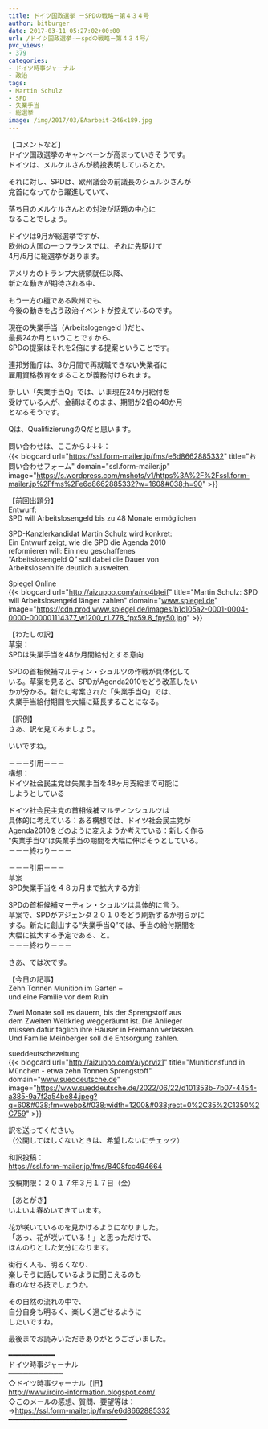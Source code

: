 ```yaml
---
title: ドイツ国政選挙 －SPDの戦略－第４３４号
author: bitburger
date: 2017-03-11 05:27:02+00:00
url: /ドイツ国政選挙-－spdの戦略－第４３４号/
pvc_views:
- 379
categories:
- ドイツ時事ジャーナル
- 政治
tags:
- Martin Schulz
- SPD
- 失業手当
- 総選挙
image: /img/2017/03/BAarbeit-246x189.jpg
---
```

【コメントなど】  
ドイツ国政選挙のキャンペーンが高まっていきそうです。  
ドイツは、メルケルさんが続投表明しているとか。  
  
それに対し、SPDは、欧州議会の前議長のシュルツさんが  
党首になってから躍進していて、  
  
落ち目のメルケルさんとの対決が話題の中心に  
なることでしょう。  
  
ドイツは9月が総選挙ですが、  
欧州の大国の一つフランスでは、それに先駆けて  
4月/5月に総選挙があります。  
  
アメリカのトランプ大統領就任以降、  
新たな動きが期待される中、  
  
もう一方の極である欧州でも、  
今後の動きを占う政治イベントが控えているのです。 

現在の失業手当（Arbeitslogengeld I)だと、  
最長24か月ということですから、  
SPDの提案はそれを2倍にする提案ということです。  
  
連邦労働庁は、3か月間で再就職できない失業者に  
雇用資格教育をすることが義務付けられます。  
  
新しい「失業手当Q」では、いま現在24か月給付を  
受けている人が、金額はそのまま、期間が2倍の48か月  
となるそうです。  
  
Qは、QualifizierungのQだと思います。  
  
問い合わせは、ここから↓↓↓：  
{{< blogcard url="https://ssl.form-mailer.jp/fms/e6d8662885332" title="&#12362;&#21839;&#12356;&#21512;&#12431;&#12379;&#12501;&#12457;&#12540;&#12512;" domain="ssl.form-mailer.jp" image="https://s.wordpress.com/mshots/v1/https%3A%2F%2Fssl.form-mailer.jp%2Ffms%2Fe6d8662885332?w=160&#038;h=90" >}} 

【前回出題分】  
Entwurf:  
SPD will Arbeitslosengeld bis zu 48 Monate ermöglichen  
  
SPD-Kanzlerkandidat Martin Schulz wird konkret:  
Ein Entwurf zeigt, wie die SPD die Agenda 2010  
reformieren will: Ein neu geschaffenes  
&#8220;Arbeitslosengeld Q&#8221; soll dabei die Dauer von  
Arbeitslosenhilfe deutlich ausweiten.  
  
Spiegel Online  
{{< blogcard url="http://aizuppo.com/a/no4bteif" title="Martin Schulz: SPD will Arbeitslosengeld länger zahlen" domain="www.spiegel.de" image="https://cdn.prod.www.spiegel.de/images/b1c105a2-0001-0004-0000-000001114377_w1200_r1.778_fpx59.8_fpy50.jpg" >}} 

【わたしの訳】  
草案：  
SPDは失業手当を48か月間給付とする意向  
  
SPDの首相候補マルティン・シュルツの作戦が具体化して  
いる。草案を見ると、SPDがAgenda2010をどう改革したい  
かが分かる。新たに考案された「失業手当Q」では、  
失業手当給付期間を大幅に延長することになる。 

【訳例】  
さあ、訳を見てみましょう。  
  
いいですね。 

－－－引用－－－  
構想：  
ドイツ社会民主党は失業手当を48ヶ月支給まで可能に  
しようとしている  
  
ドイツ社会民主党の首相候補マルティンシュルツは  
具体的に考えている：ある構想では、ドイツ社会民主党が  
Agenda2010をどのように変えようか考えている：新しく作る  
”失業手当Q”は失業手当の期間を大幅に伸ばそうとしている。  
－－－終わり－－－ 

－－－引用－－－  
草案  
SPD失業手当を４８カ月まで拡大する方針  
  
SPDの首相候補マーティン・シュルツは具体的に言う。  
草案で、SPDがアジェンダ２０１０をどう刷新するか明らかに  
する。新たに創出する“失業手当Q”では、手当の給付期間を  
大幅に拡大する予定である、と。  
－－－終わり－－－ 

さあ、では次です。  
  
【今日の記事】  
Zehn Tonnen Munition im Garten &#8211;  
und eine Familie vor dem Ruin  
  
Zwei Monate soll es dauern, bis der Sprengstoff aus  
dem Zweiten Weltkrieg weggeräumt ist. Die Anlieger  
müssen dafür täglich ihre Häuser in Freimann verlassen.  
Und Familie Meinberger soll die Entsorgung zahlen.  
  
sueddeutschezeitung  
{{< blogcard url="http://aizuppo.com/a/yorviz1" title="Munitionsfund in München - etwa zehn Tonnen Sprengstoff" domain="www.sueddeutsche.de" image="https://www.sueddeutsche.de/2022/06/22/d101353b-7b07-4454-a385-9a7f2a54be84.jpeg?q=60&#038;fm=webp&#038;width=1200&#038;rect=0%2C35%2C1350%2C759" >}} 

訳を送ってください。  
（公開してほしくないときは、希望しないにチェック）  
  
和訳投稿：  
 <https://ssl.form-mailer.jp/fms/8408fcc494664>  
  
投稿期限：２０１７年３月１７日（金） 

【あとがき】  
いよいよ春めいてきています。  
  
花が咲いているのを見かけるようになりました。  
「あっ、花が咲いている！」と思っただけで、  
ほんのりとした気分になります。  
  
街行く人も、明るくなり、  
楽しそうに話しているように聞こえるのも  
春のなせる技でしょうか。  
  
その自然の流れの中で、  
自分自身も明るく、楽しく過ごせるように  
したいですね。  
  
最後までお読みいただきありがとうございました。 

━━━━━━━━━━━  
ドイツ時事ジャーナル  
───────────  
◇ドイツ時事ジャーナル【旧】  
<http://www.iroiro-information.blogspot.com/>  
◇このメールの感想、質問、要望等は：  
-><https://ssl.form-mailer.jp/fms/e6d8662885332>  
━━━━━━━━━━━━━━━━━━━━━━━━━━━━